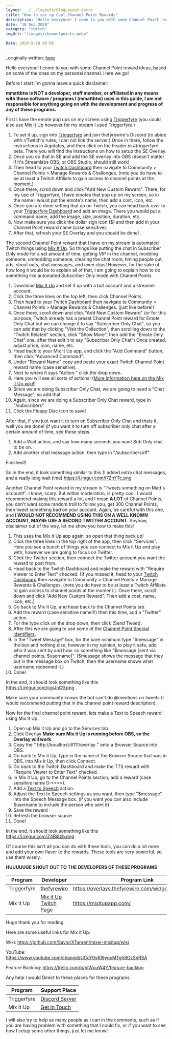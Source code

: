 ```yaml
---
layout: ../../layouts/BlogLayout.astro
title: "How to set up Cool Channel Point Rewards"
description: "Hello everyone! I come to you with some Channel Point reward ideas, based on some of the ones on my personal channel."
date: "18 Sep 2020"
category: "twitch"
imgUrl: "/images/channelpoints.webp"

Date: 2020-9-18 00:00
---
```


_originally written: [here](https://www.reddit.com/r/Twitch/comments/iw13xu/cool_channel_point_reward_ideas_and_how_to_set/_)

Hello everyone! I come to you with some Channel Point reward ideas, based on some of the ones on my personal channel. Here we go!

Before I start I'm gonna leave a quick disclaimer:

**mmattbtw is NOT a developer, staff member, or affiliated in any means with these software / programs I (mmattbtw) uses in this guide, I am not responsible for anything going on with the development and progress of any of these programs.**

First I have the emote pop ups on my screen using [Triggerfyre](https://overlays.thefyrewire.com/widgets/triggerfyre/) (you could also use [Mix It Up](https://mixitupapp.com/) however for my stream I used Triggerfyre.)

1. To set it up, sign into [Triggerfyre](https://overlays.thefyrewire.com/widgets/triggerfyre/) and join thefyrewire's Discord (to abide with r/Twitch's rules, I can not link the server.) Once in there, follow the instructions in #updates, and then click on the header in #triggerfyre-beta. There you will find the instructions on how to setup the SE Overlay.
2. Once you do that in SE and add the SE overlay into OBS (doesn't matter if it's Streamlabs OBS, or OBS Studio, should still work)
3. Then head to your [Twitch Dashboard](https://twitch.tv/dashboard) then navigate to Community > Channel Points > Manage Rewards & Challenges. (note you do have to be at least a Twitch Affiliate to gain access to channel points at the moment.)
4. Once there, scroll down and click "Add New Custom Reward". There, for my use of Triggerfyre, I have emotes that pop up on my screen, so in the name I would put the emote's name, then add a cost, icon, etc.
5. Once you are done setting that up on Twitch, you can head back over to your [Triggerfyre Dashboard](https://overlays.thefyrewire.com/widgets/triggerfyre/) and add an image. There you would put a command name, add the image, size, position, duration, etc.
6. Now make sure you click the dollar sign icon ($) and then add in your Channel Point reward name (case sensitive).
7. After that, refresh your SE Overlay and you should be done!

The second Channel Point reward that I have on my stream is automated Twitch things using [Mix It Up](https://mixitupapp.com/). So things like putting the chat in Subscriber Only mode for a set amount of time, getting VIP in the channel, modding someone, unmodding someone, clearing the chat room, timing people out, ads, shout outs, chat messages, and even clips! However, for the sake of how long it would be to explain all of that, I am going to explain how to do something like automated Subscriber Only mode with Channel Points.

1. Download [Mix It Up](https://mixitupapp.com/) and set it up with a bot account and a streamer account.
2. Click the three lines on the top left, then click Channel Points.
3. Then head to your [Twitch Dashboard](https://twitch.tv/dashboard) then navigate to Community > Channel Points > Manage Rewards & Challenges. (just like before!)
4. Once there, scroll down and click "Add New Custom Reward" (or for this purpose, Twitch already has a preset Channel Point reward for Emote Only Chat but we can change it to say "Subscriber Only Chat", so you can add that by clicking "Visit the Collection", then scrolling down to the "Twitch Related" section, click "Show More", then add the "Emote Only Chat" one, after that edit it to say "Subscriber Only Chat") Once created, adjust price, icon, name, etc.
5. Head back to your Mix It Up app, and click the "Add Command" button, then click "Advanced Command".
6. Under "Reward Name" copy and paste your exact Twitch Channel Point reward name (case sensitive).
7. Next to where it says "Action:" click the drop down.
8. Here you will see all sorts of actions! ([More information here on the Mix it Up wiki!](https://github.com/SaviorXTanren/mixer-mixitup/wiki/Actions))
9. Since we are doing Subscriber Only Chat, we are going to need a "Chat Message", so add that.
10. Again, since we are doing a Subscriber Only Chat reward, type in "/subscribers"
11. Click the Floppy Disc Icon to save!

After that, if you just want it to turn on Subscriber Only Chat and thats it, well you are done! (if you want it to turn off subscriber only chat after a certain amount of time, see these steps.

1. Add a Wait action, and say how many seconds you want Sub Only chat to be on.
2. Add another chat message action, then type in "/subscribersoff"

Finished!)

So in the end, it look something similar to this (I added extra chat messages, and a really long wait time) https://i.imgur.com/l7ZnYTc.png

Another Channel Point reward in my stream is "Tweets something on Matt's account!". I know, scary. But within moderation, is pretty cool. I would recommend making this reward a lot, and I mean **A LOT** of Channel Points, you don't want some random troll to follow you, get 300 Channel Points, then tweet something bad on your account. Again, be careful with this one, and **I WOULD NOT RECOMMEND USING THIS ON A WELL KNOWN ACCOUNT, MAYBE USE A SECOND TWITTER ACCOUNT**. Anyhow, disclaimer out of the way, let me show you how to make this!

1. This uses the Mix it Up app again, so open that thing back up!
2. Click the three lines in the top right of the app, then click "Services". Here you see a bunch of things you can connect to Mix it Up and play with, however we are going to focus on Twitter.
3. Click the Twitter section, then connect the Twitter account you want the reward to post from.
4. Head back to the Twitch Dashboard and make the reward with "Require Viewer to Enter Text" checked. [If you missed it, head to your [Twitch Dashboard](https://twitch.tv/dashboard) then navigate to Community > Channel Points > Manage Rewards & Challenges. (note you do have to be at least a Twitch Affiliate to gain access to channel points at the moment.). Once there, scroll down and click "Add New Custom Reward". Then add a cost, name, icon, etc.]
5. Go back to Mix it Up, and head back to the Channel Points tab.
6. Add the reward (case sensitive name!!!) then this time, add a "Twitter" action.
7. For the type click on the drop down, then click (Send Tweet).
8. After this we are going to use some of the [Channel Point Special Identifiers](https://github.com/SaviorXTanren/mixer-mixitup/wiki/Channel-Points).
9. In the "Tweet Message" box, for the bare minimum type "$message" in the box and nothing else, however in my opinion, to play it safe, add who it was sent by and how. so something like "$message [sent via channel points, $username]". ($message shows the message that they put in the message box on Twitch, then the username shows what username redeemed it.)
10. Done!

In the end, it should look something like this https://i.imgur.com/ogiJnC9.png .

Make sure your community knows the bot can't do @mentions on tweets (I would recommend putting that in the channel point reward description).

Now for the final channel point reward, lets make a Text to Speech reward using Mix It Up.

1. Open up Mix it Up and go to the Services tab.
2. Click Overlay **Make sure Mix it Up is running before OBS, so the Overlay will work**.
3. Copy the " http://localhost:8111/overlay " onto a Browser Source into OBS.
4. Go back to Mix it Up, type in the name of the Browser Source that was in OBS, into Mix it Up, then click Connect.
5. Go back to the Twitch Dashboard and make the TTS reward with "Require Viewer to Enter Text" checked.
6. In Mix it Up, go to the Channel Points section, add a reward (case sensitive name D:<<<<).
7. Add a [Text to Speech](https://github.com/SaviorXTanren/mixer-mixitup/wiki/Actions#text-to-speech) action.
8. Adjust the Text to Speech settings as you want, then type "$message" into the Speech Message box. (if you want you can also include $username to include the person who sent it)
9. Save the reward
10. Refresh the browser source
11. Done!

In the end, it should look something like this https://i.imgur.com/Z4Bi8zb.png

Of course this isn't all you can do with these tools, you can do a lot more and add your own flavor to the rewards. These tools are very powerful, so use them wisely.

**HUUUUUGE SHOUT OUT TO THE DEVELOPERS OF THESE PROGRAMS**

| Program     | Developer                                                 | Program Link                                          |
| ----------- | --------------------------------------------------------- | ----------------------------------------------------- |
| Triggerfyre | [thefyrewire](https://www.twitch.tv/thefyrewire)          | https://overlays.thefyrewire.com/widgets/triggerfyre/ |
| Mix It Up   | [Mix it Up Twitch Page](https://www.twitch.tv/mixitupapp) | https://mixitupapp.com/                               |

Huge thank you for reading.

Here are some useful links for Mix it Up:

Wiki: https://github.com/SaviorXTanren/mixer-mixitup/wiki

YouTube: https://www.youtube.com/channel/UCcY0vKI9yqcMTgh8OzSnRSA

Feature Backlog: https://trello.com/b/piWuuW4Y/feature-backlog

Any help I would Direct to these places for these programs.

| Program     | Support Place                                      |
| ----------- | -------------------------------------------------- |
| Triggerfyre | [Discord Server](https://discord.thefyrewire.com/) |
| Mix it Up   | [Get in Touch](https://mixitupapp.com/#contact)    |

I will also try to help as many people as I can in the comments, such as if you are having problem with something that I could fix, or if you want to see how I setup some other things, just let me know!
